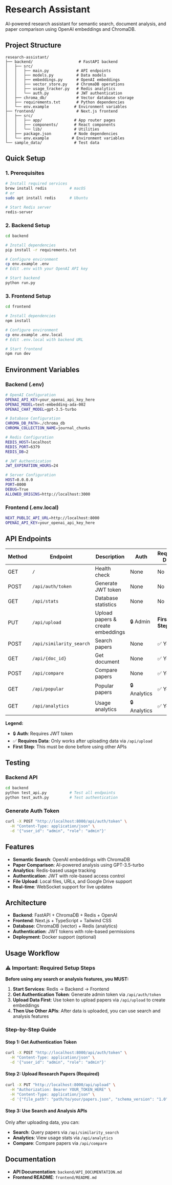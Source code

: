 # Research Assistant

AI-powered research assistant for semantic search, document analysis, and paper comparison using OpenAI embeddings and ChromaDB.

## Project Structure

```
research-assistant/
├── backend/                    # FastAPI backend
│   ├── src/
│   │   ├── main.py            # API endpoints
│   │   ├── models.py          # Data models
│   │   ├── embeddings.py      # OpenAI embeddings
│   │   ├── vector_store.py    # ChromaDB operations
│   │   ├── usage_tracker.py   # Redis analytics
│   │   └── auth.py            # JWT authentication
│   ├── chroma_db/             # Vector database storage
│   ├── requirements.txt       # Python dependencies
│   └── env.example           # Environment variables
├── frontend/                  # Next.js frontend
│   ├── src/
│   │   ├── app/              # App router pages
│   │   ├── components/       # React components
│   │   └── lib/              # Utilities
│   ├── package.json          # Node dependencies
│   └── env.example          # Environment variables
└── sample_data/              # Test data
```

## Quick Setup

### 1. Prerequisites
```bash
# Install required services
brew install redis          # macOS
# or
sudo apt install redis      # Ubuntu

# Start Redis server
redis-server
```

### 2. Backend Setup
```bash
cd backend

# Install dependencies
pip install -r requirements.txt

# Configure environment
cp env.example .env
# Edit .env with your OpenAI API key

# Start backend
python run.py
```

### 3. Frontend Setup
```bash
cd frontend

# Install dependencies
npm install

# Configure environment
cp env.example .env.local
# Edit .env.local with backend URL

# Start frontend
npm run dev
```

## Environment Variables

### Backend (.env)
```bash
# OpenAI Configuration
OPENAI_API_KEY=your_openai_api_key_here
OPENAI_MODEL=text-embedding-ada-002
OPENAI_CHAT_MODEL=gpt-3.5-turbo

# Database Configuration
CHROMA_DB_PATH=./chroma_db
CHROMA_COLLECTION_NAME=journal_chunks

# Redis Configuration
REDIS_HOST=localhost
REDIS_PORT=6379
REDIS_DB=2

# JWT Authentication
JWT_EXPIRATION_HOURS=24

# Server Configuration
HOST=0.0.0.0
PORT=8000
DEBUG=True
ALLOWED_ORIGINS=http://localhost:3000
```

### Frontend (.env.local)
```bash
NEXT_PUBLIC_API_URL=http://localhost:8000
OPENAI_API_KEY=your_openai_api_key_here
```

## API Endpoints

| Method | Endpoint | Description | Auth | Requires Data |
|--------|----------|-------------|------|---------------|
| GET | `/` | Health check | None | No |
| POST | `/api/auth/token` | Generate JWT token | None | No |
| GET | `/api/stats` | Database statistics | None | No |
| PUT | `/api/upload` | Upload papers & create embeddings | 🔒 Admin | **First Step** |
| POST | `/api/similarity_search` | Search papers | None | ✅ Yes |
| GET | `/api/{doc_id}` | Get document | None | ✅ Yes |
| POST | `/api/compare` | Compare papers | None | ✅ Yes |
| GET | `/api/popular` | Popular papers | 🔒 Analytics | ✅ Yes |
| GET | `/api/analytics` | Usage analytics | 🔒 Analytics | ✅ Yes |

**Legend:**
- 🔒 **Auth**: Requires JWT token
- ✅ **Requires Data**: Only works after uploading data via `/api/upload`
- **First Step**: This must be done before using other APIs

## Testing

### Backend API
```bash
cd backend
python test_api.py          # Test all endpoints
python test_auth.py         # Test authentication
```

### Generate Auth Token
```bash
curl -X POST "http://localhost:8000/api/auth/token" \
  -H "Content-Type: application/json" \
  -d '{"user_id": "admin", "role": "admin"}'
```

## Features

- **Semantic Search**: OpenAI embeddings with ChromaDB
- **Paper Comparison**: AI-powered analysis using GPT-3.5-turbo
- **Analytics**: Redis-based usage tracking
- **Authentication**: JWT with role-based access control
- **File Upload**: Local files, URLs, and Google Drive support
- **Real-time**: WebSocket support for live updates

## Architecture

- **Backend**: FastAPI + ChromaDB + Redis + OpenAI
- **Frontend**: Next.js + TypeScript + Tailwind CSS
- **Database**: ChromaDB (vector) + Redis (analytics)
- **Authentication**: JWT tokens with role-based permissions
- **Deployment**: Docker support (optional)

## Usage Workflow

### ⚠️ Important: Required Setup Steps

**Before using any search or analysis features, you MUST:**

1. **Start Services**: Redis → Backend → Frontend
2. **Get Authentication Token**: Generate admin token via `/api/auth/token`
3. **Upload Data First**: Use token to upload papers via `/api/upload` to create embeddings
4. **Then Use Other APIs**: After data is uploaded, you can use search and analysis features

### Step-by-Step Guide

#### Step 1: Get Authentication Token
```bash
curl -X POST "http://localhost:8000/api/auth/token" \
  -H "Content-Type: application/json" \
  -d '{"user_id": "admin", "role": "admin"}'
```

#### Step 2: Upload Research Papers (Required)
```bash
curl -X PUT "http://localhost:8000/api/upload" \
  -H "Authorization: Bearer YOUR_TOKEN_HERE" \
  -H "Content-Type: application/json" \
  -d '{"file_path": "path/to/your/papers.json", "schema_version": "1.0"}'
```

#### Step 3: Use Search and Analysis APIs
Only after uploading data, you can:
- **Search**: Query papers via `/api/similarity_search`
- **Analytics**: View usage stats via `/api/analytics`
- **Compare**: Compare papers via `/api/compare`

## Documentation

- **API Documentation**: `backend/API_DOCUMENTATION.md`
- **Frontend README**: `frontend/README.md`

